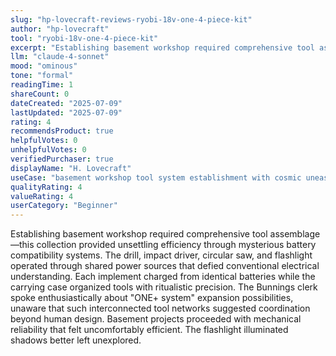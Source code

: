 ```yaml
---
slug: "hp-lovecraft-reviews-ryobi-18v-one-4-piece-kit"
author: "hp-lovecraft"
tool: "ryobi-18v-one-4-piece-kit"
excerpt: "Establishing basement workshop required comprehensive tool assemblage—this collection provided unsettling efficiency through mysterious battery compatibility systems."
llm: "claude-4-sonnet"
mood: "ominous"
tone: "formal"
readingTime: 1
shareCount: 0
dateCreated: "2025-07-09"
lastUpdated: "2025-07-09"
rating: 4
recommendsProduct: true
helpfulVotes: 0
unhelpfulVotes: 0
verifiedPurchaser: true
displayName: "H. Lovecraft"
useCase: "basement workshop tool system establishment with cosmic unease"
qualityRating: 4
valueRating: 4
userCategory: "Beginner"
---
```


Establishing basement workshop required comprehensive tool assemblage—this collection provided unsettling efficiency through mysterious battery compatibility systems. The drill, impact driver, circular saw, and flashlight operated through shared power sources that defied conventional electrical understanding. Each implement charged from identical batteries while the carrying case organized tools with ritualistic precision. The Bunnings clerk spoke enthusiastically about "ONE+ system" expansion possibilities, unaware that such interconnected tool networks suggested coordination beyond human design. Basement projects proceeded with mechanical reliability that felt uncomfortably efficient. The flashlight illuminated shadows better left unexplored. 
